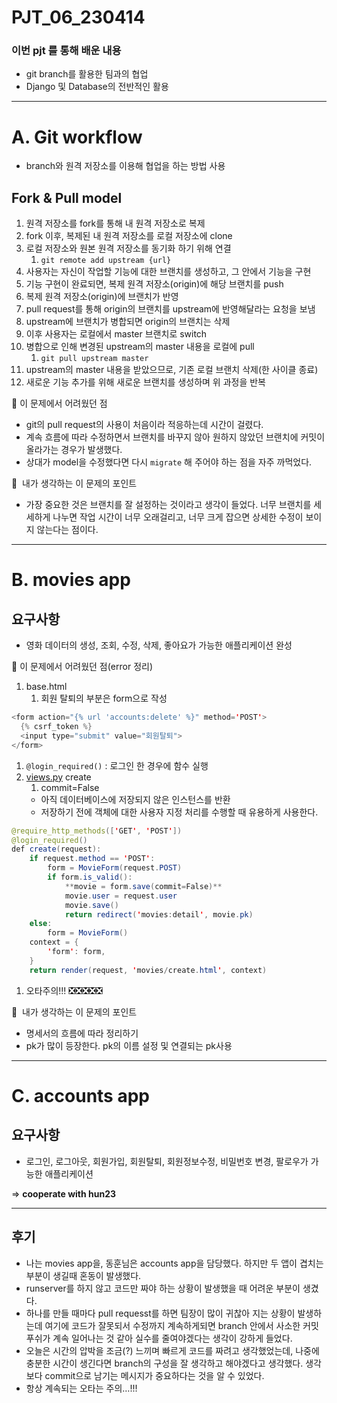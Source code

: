 # PJT_06_230414

### 이번 pjt 를 통해 배운 내용

- git branch를 활용한 팀과의 협업
- Django 및 Database의 전반적인 활용

---

# A. Git workflow

- branch와 원격 저장소를 이용해 협업을 하는 방법 사용

## Fork & Pull model

1. 원격 저장소를 fork를 통해 내 원격 저장소로 복제
2. fork 이후, 복제된 내 원격 저장소를 로컬 저장소에 clone
3. 로컬 저장소와 원본 원격 저장소를 동기화 하기 위해 연결
    1. `git remote add upstream {url}`
4. 사용자는 자신이 작업할 기능에 대한 브랜치를 생성하고, 그 안에서 기능을 구현
5. 기능 구현이 완료되면, 복제 원격 저장소(origin)에 해당 브랜치를 push
6. 복제 원격 저장소(origin)에 브랜치가 반영
7. pull request를 통해 origin의 브랜치를 upstream에 반영해달라는 요청을 보냄
8. upstream에 브랜치가 병합되면 origin의 브랜치는 삭제
9. 이후 사용자는 로컬에서 master 브랜치로 switch
10. 병합으로 인해 변경된 upstream의 master 내용을 로컬에 pull
    1. `git pull upstream master`
11. upstream의 master 내용을 받았으므로, 기존 로컬 브랜치 삭제(한 사이클 종료)
12. 새로운 기능 추가를 위해 새로운 브랜치를 생성하며 위 과정을 반복

📌 이 문제에서 어려웠던 점

- git의 pull request의 사용이 처음이라 적응하는데 시간이 걸렸다.
- 계속 흐름에 따라 수정하면서 브랜치를 바꾸지 않아 원하지 않았던 브랜치에 커밋이 올라가는 경우가 발생했다.
- 상대가 model을 수정했다면 다시 `migrate` 해 주어야 하는 점을 자주 까먹었다.

📌  내가 생각하는 이 문제의 포인트

- 가장 중요한 것은 브랜치를 잘 설정하는 것이라고 생각이 들었다. 너무 브랜치를 세세하게 나누면 작업 시간이 너무 오래걸리고, 너무 크게 잡으면 상세한 수정이 보이지 않는다는 점이다.

---

# B. movies app

## 요구사항

- 영화 데이터의 생성, 조회, 수정, 삭제, 좋아요가 가능한 애플리케이션 완성

📌 이 문제에서 어려웠던 점(error 정리)

1. base.html
    1. 회원 탈퇴의 부분은 form으로 작성

```java
<form action="{% url 'accounts:delete' %}" method='POST'>
  {% csrf_token %}
  <input type="submit" value="회원탈퇴">
</form>
```

1. `@login_required()` : 로그인 한 경우에 함수 실행
2. [views.py](http://views.py) create
    1. commit=False
    - 아직 데이터베이스에 저장되지 않은 인스턴스를 반환
    - 저장하기 전에 객체에 대한 사용자 지정 처리를 수행할 때 유용하게 사용한다.

```java
@require_http_methods(['GET', 'POST'])
@login_required()
def create(request):
    if request.method == 'POST':
        form = MovieForm(request.POST)
        if form.is_valid():
            **movie = form.save(commit=False)**
            movie.user = request.user
            movie.save()
            return redirect('movies:detail', movie.pk)
    else:
        form = MovieForm()
    context = {
        'form': form,
    }
    return render(request, 'movies/create.html', context)
```

1. 오타주의!!! ❎❎❎❎❎

📌  내가 생각하는 이 문제의 포인트

- 명세서의 흐름에 따라 정리하기
- pk가 많이 등장한다. pk의 이름 설정 및 연결되는 pk사용

---

# C. accounts app

## 요구사항

- 로그인, 로그아웃, 회원가입, 회원탈퇴, 회원정보수정, 비밀번호 변경, 팔로우가 가능한 애플리케이션

⇒ **cooperate with hun23**

---

## 후기

- 나는 movies app을, 동훈님은 accounts app을 담당했다. 하지만 두 앱이 겹치는 부분이 생길때 혼동이 발생했다.
- runserver를 하지 않고 코드만 짜야 하는 상황이 발생했을 때 어려운 부분이 생겼다.
- 하나를 만들 때마다 pull requesst를 하면 팀장이 많이 귀찮아 지는 상황이 발생하는데 여기에 코드가 잘못되서 수정까지 계속하게되면 branch 안에서 사소한 커밋 푸쉬가 계속 일어나는 것 같아 실수를 줄여야겠다는 생각이 강하게 들었다.
- 오늘은 시간의 압박을 조금(?) 느끼며 빠르게 코드를 짜려고 생각했었는데, 나중에 충분한 시간이 생긴다면 branch의 구성을 잘 생각하고 해야겠다고 생각했다. 생각보다 commit으로 남기는 메시지가 중요하다는 것을 알 수 있었다.
- 항상 계속되는 오타는 주의…!!!